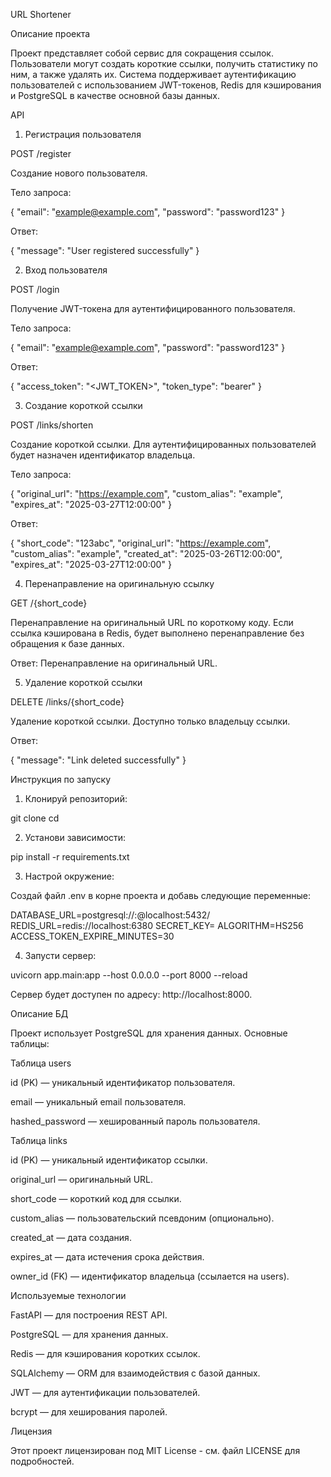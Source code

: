 URL Shortener

Описание проекта

Проект представляет собой сервис для сокращения ссылок. Пользователи могут создать короткие ссылки, получить статистику по ним, а также удалять их. Система поддерживает аутентификацию пользователей с использованием JWT-токенов, Redis для кэширования и PostgreSQL в качестве основной базы данных.

API

1. Регистрация пользователя

POST /register

Создание нового пользователя.

Тело запроса:

{
  "email": "example@example.com",
  "password": "password123"
}

Ответ:

{
  "message": "User registered successfully"
}

2. Вход пользователя

POST /login

Получение JWT-токена для аутентифицированного пользователя.

Тело запроса:

{
  "email": "example@example.com",
  "password": "password123"
}

Ответ:

{
  "access_token": "<JWT_TOKEN>",
  "token_type": "bearer"
}

3. Создание короткой ссылки

POST /links/shorten

Создание короткой ссылки. Для аутентифицированных пользователей будет назначен идентификатор владельца.

Тело запроса:

{
  "original_url": "https://example.com",
  "custom_alias": "example",
  "expires_at": "2025-03-27T12:00:00"
}

Ответ:

{
  "short_code": "123abc",
  "original_url": "https://example.com",
  "custom_alias": "example",
  "created_at": "2025-03-26T12:00:00",
  "expires_at": "2025-03-27T12:00:00"
}

4. Перенаправление на оригинальную ссылку

GET /{short_code}

Перенаправление на оригинальный URL по короткому коду. Если ссылка кэширована в Redis, будет выполнено перенаправление без обращения к базе данных.

Ответ: Перенаправление на оригинальный URL.

5. Удаление короткой ссылки

DELETE /links/{short_code}

Удаление короткой ссылки. Доступно только владельцу ссылки.

Ответ:

{
  "message": "Link deleted successfully"
}

Инструкция по запуску

1. Клонируй репозиторий:

git clone <URL>
cd <project-directory>

2. Установи зависимости:

pip install -r requirements.txt

3. Настрой окружение:

Создай файл .env в корне проекта и добавь следующие переменные:

DATABASE_URL=postgresql://<username>:<password>@localhost:5432/<dbname>
REDIS_URL=redis://localhost:6380
SECRET_KEY=<your-secret-key>
ALGORITHM=HS256
ACCESS_TOKEN_EXPIRE_MINUTES=30

4. Запусти сервер:

uvicorn app.main:app --host 0.0.0.0 --port 8000 --reload

Сервер будет доступен по адресу: http://localhost:8000.

Описание БД

Проект использует PostgreSQL для хранения данных. Основные таблицы:

Таблица users

id (PK) — уникальный идентификатор пользователя.

email — уникальный email пользователя.

hashed_password — хешированный пароль пользователя.

Таблица links

id (PK) — уникальный идентификатор ссылки.

original_url — оригинальный URL.

short_code — короткий код для ссылки.

custom_alias — пользовательский псевдоним (опционально).

created_at — дата создания.

expires_at — дата истечения срока действия.

owner_id (FK) — идентификатор владельца (ссылается на users).

Используемые технологии

FastAPI — для построения REST API.

PostgreSQL — для хранения данных.

Redis — для кэширования коротких ссылок.

SQLAlchemy — ORM для взаимодействия с базой данных.

JWT — для аутентификации пользователей.

bcrypt — для хеширования паролей.

Лицензия

Этот проект лицензирован под MIT License - см. файл LICENSE для подробностей.

